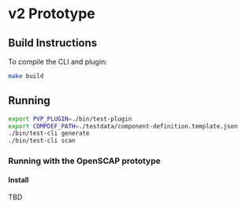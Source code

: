 # v2 Prototype

## Build Instructions
To compile the CLI and plugin:

```bash
make build
```

## Running

```bash
export PVP_PLUGIN=./bin/test-plugin
export COMPDEF_PATH=./testdata/component-definition.template.json
./bin/test-cli generate
./bin/test-cli scan
```


### Running with the OpenSCAP prototype

#### Install

TBD

